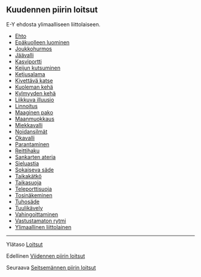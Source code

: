 ## Kuudennen piirin loitsut

E-Y ehdosta ylimaalliseen liittolaiseen.

 - [Ehto](Ehto)
 - [Epäkuolleen luominen](Epäkuolleen_luominen)
 - [Joukkohurmos](Joukkohurmos)
 - [Jäävalli](Jäävalli)
 - [Kasviportti](Kasviportti)
 - [Keijun kutsuminen](Keijun_kutsuminen)
 - [Ketjusalama](Ketjusalama)
 - [Kivettävä katse](Kivettävä_katse)
 - [Kuoleman kehä](Kuoleman_kehä)
 - [Kylmyyden kehä](Kylmyyden_kehä)
 - [Liikkuva illuusio](Liikkuva_illuusio)
 - [Linnoitus](Linnoitus)
 - [Maaginen pako](Maaginen_pako)
 - [Maanmuokkaus](Maanmuokkaus)
 - [Miekkavalli](Miekkavalli)
 - [Noidansilmät](Noidansilmät)
 - [Okavalli](Okavalli)
 - [Parantaminen](Parantaminen)
 - [Reittihaku](Reittihaku)
 - [Sankarten ateria](Sankarten_ateria)
 - [Sieluastia](Sieluastia)
 - [Sokaiseva säde](Sokaiseva_säde)
 - [Taikakätkö](Taikakätkö)
 - [Taikasuoja](Taikasuoja)
 - [Teleporttisuoja](Teleporttisuoja)
 - [Tosinäkeminen](Tosinäkeminen)
 - [Tuhosäde](Tuhosäde)
 - [Tuulikävely](Tuulikävely)
 - [Vahingoittaminen](Vahingoittaminen)
 - [Vastustamaton rytmi](Vastustamaton_rytmi)
 - [Ylimaallinen liittolainen](Ylimaallinen_liittolainen)

----

Ylätaso [Loitsut](Loitsut)

Edellinen [Viidennen piirin loitsut](5_piirin_loitsut)

Seuraava [Seitsemännen piirin loitsut](7_piirin_loitsut)
